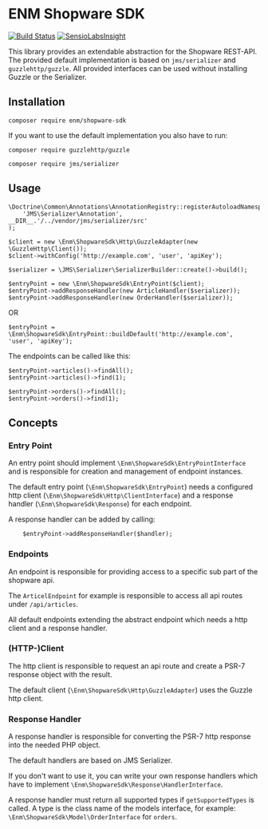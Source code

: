 ENM Shopware SDK
================
[![Build Status](https://api.travis-ci.org/eosnewmedia/ShopwareSdk.svg?branch=master)](https://travis-ci.org/eosnewmedia/ShopwareSdk)
[![SensioLabsInsight](https://insight.sensiolabs.com/projects/be6857ac-682b-4f62-8ac1-c3e743d36e59/mini.png)](https://insight.sensiolabs.com/projects/be6857ac-682b-4f62-8ac1-c3e743d36e59)

This library provides an extendable abstraction for the Shopware REST-API.
The provided default implementation is based on `jms/serializer` and `guzzlehttp/guzzle`.
All provided interfaces can be used without installing Guzzle or the Serializer.

## Installation

    composer require enm/shopware-sdk

If you want to use the default implementation you also have to run:

    composer require guzzlehttp/guzzle
    
    composer require jms/serializer

## Usage

    \Doctrine\Common\Annotations\AnnotationRegistry::registerAutoloadNamespace(
        'JMS\Serializer\Annotation', __DIR__.'/../vendor/jms/serializer/src'
    );

    $client = new \Enm\ShopwareSdk\Http\GuzzleAdapter(new \GuzzleHttp\Client());
    $client->withConfig('http://example.com', 'user', 'apiKey');
    
    $serializer = \JMS\Serializer\SerializerBuilder::create()->build();

    $entryPoint = new \Enm\ShopwareSdk\EntryPoint($client);
    $entryPoint->addResponseHandler(new ArticleHandler($serializer));
    $entryPoint->addResponseHandler(new OrderHandler($serializer));

OR
    
    $entryPoint = \Enm\ShopwareSdk\EntryPoint::buildDefault('http://example.com', 'user', 'apiKey');

The endpoints can be called like this:

    $entryPoint->articles()->findAll();
    $entryPoint->articles()->find(1);
    
    $entryPoint->orders()->findAll();
    $entryPoint->orders()->find(1);

## Concepts
### Entry Point
An entry point should implement `\Enm\ShopwareSdk\EntryPointInterface` and is responsible for creation and management
of endpoint instances.

The default entry point (`\Enm\ShopwareSdk\EntryPoint`) needs a configured http client (`\Enm\ShopwareSdk\Http\ClientInterface`)
and a response handler (`\Enm\ShopwareSdk\Response`) for each endpoint.

A response handler can be added by calling:

        $entryPoint->addResponseHandler($handler);

### Endpoints
An endpoint is responsible for providing access to a specific sub part of the shopware api.

The `ArticelEndpoint` for example is responsible to access all api routes under `/api/articles`.

All default endpoints extending the abstract endpoint which needs a http client and a response handler.

### (HTTP-)Client
The http client is responsible to request an api route and create a PSR-7 response object with the result.

The default client (`\Enm\ShopwareSdk\Http\GuzzleAdapter`) uses the Guzzle http client.

### Response Handler
A response handler is responsible for converting the PSR-7 http response into the needed PHP object.

The default handlers are based on JMS Serializer.

If you don't want to use it, you can write your own response handlers which have to implement `\Enm\ShopwareSdk\Response\HandlerInterface`.

A response handler must return all supported types if `getSupportedTypes` is called.
A type is the class name of the models interface, for example: `\Enm\ShopwareSdk\Model\OrderInterface` for `orders`.
